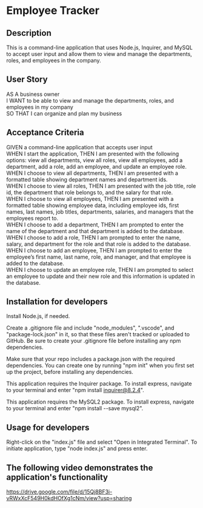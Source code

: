 # Employee Tracker

## Description
This is a command-line application that uses Node.js, Inquirer, and MySQL to accept user input and allow them to view and manage the departments, roles, and employees in the company.

## User Story
AS A business owner  
I WANT to be able to view and manage the departments, roles, and employees in my company  
SO THAT I can organize and plan my business  

## Acceptance Criteria
GIVEN a command-line application that accepts user input  
WHEN I start the application, THEN I am presented with the following options: view all departments, view all roles, view all employees, add a department, add a role, add an employee, and update an employee role.  
WHEN I choose to view all departments, THEN I am presented with a formatted table showing department names and department ids.  
WHEN I choose to view all roles, THEN I am presented with the job title, role id, the department that role belongs to, and the salary for that role.    
WHEN I choose to view all employees, THEN I am presented with a formatted table showing employee data, including employee ids, first names, last names, job titles, departments, salaries, and managers that the employees report to.  
WHEN I choose to add a department, THEN I am prompted to enter the name of the department and that department is added to the database.  
WHEN I choose to add a role, THEN I am prompted to enter the name, salary, and department for the role and that role is added to the database.  
WHEN I choose to add an employee, THEN I am prompted to enter the employee’s first name, last name, role, and manager, and that employee is added to the database.  
WHEN I choose to update an employee role, THEN I am prompted to select an employee to update and their new role and this information is updated in the database.

## Installation for developers
Install Node.js, if needed.     

Create a .gitignore file and include "node_modules", ".vscode", and "package-lock.json" in it, so that these files aren't tracked or uploaded to GitHub. Be sure to create your .gitignore file before installing any npm dependencies.     

Make sure that your repo includes a package.json with the required dependencies. You can create one by running "npm init" when you first set up the project, before installing any dependencies.     

This application requires the Inquirer package. To install express, navigate to your terminal and enter "npm install inquirer@8.2.4".  

This application requires the MySQL2 package. To install express, navigate to your terminal and enter "npm install --save mysql2".

## Usage for developers
Right-click on the "index.js" file and select "Open in Integrated Terminal". To initiate application, type "node index.js" and press enter.

## The following video demonstrates the application's functionality
https://drive.google.com/file/d/15Qj8BF3i-vRWxXcF549H0kdHOfXg1cNm/view?usp=sharing